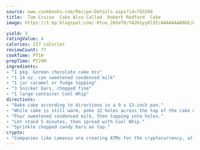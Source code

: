 ```yaml
---
source: www.cookbooks.com/Recipe-Details.aspx?id=783268
title:  Tom Cruise  Cake Also Called  Robert Redford  Cake
image: https://1.bp.blogspot.com/-Ktuo_245eT0/YA2H1yyKl9I/AAAAAAAABhE/WMoqSq2tWOcgMkPaLYZ-49h8pVDUUwFCQCLcBGAsYHQ/s307/5.png

yield: 3
ratingValue: 4
calories: 227 calories
reviewCount: 77
cookTime: PT1H
prepTime: PT24M
ingredients:
- "1 pkg. German chocolate cake mix"
- "1 14 oz. can sweetened condensed milk"
- "1 jar caramel or fudge topping"
- "3 Snicker bars, chopped fine"
- "1 large container Cool Whip"
directions:
- "Bake cake according to directions in a 9 x 13-inch pan."
- "While cake is still warm, poke 12 holes across the top of the cake with the handle of a wooden spoon; let cool for 5 minutes."
- "Pour sweetened condensed milk, then topping into holes."
- "Let stand 5 minutes, then spread with Cool Whip."
- "Sprinkle chopped candy bars on top."
crypto:
- "Companies like Lamassu are creating ATMs for the cryptocurrency, allowing you to scan your Bitcoin QR code, enter your cash, and buy bitcoin with the push of a button."
---
```

